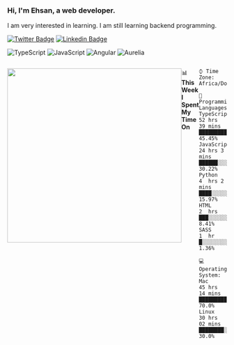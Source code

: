 ### Hi, I'm Ehsan, a web developer.

I am very interested in learning. I am still learning backend programming.

[![Twitter Badge](https://img.shields.io/badge/-@ehsanghaffarii-1ca0f1?style=flat&labelColor=1ca0f1&logo=twitter&logoColor=white&link=https://twitter.com/ehsanghaffarii)](https://twitter.com/ehsanghaffarii)  [![Linkedin Badge](https://img.shields.io/badge/-Ehsanghaffarii-blue?style=flat-square&logo=Linkedin&logoColor=white&link=https://www.linkedin.com/in/ehsanghaffarii/)](https://www.linkedin.com/in/ehsanghaffarii/)  

![TypeScript](https://img.shields.io/badge/typescript-%23007ACC.svg?style=flat-squire&logo=typescript&logoColor=white) ![JavaScript](https://img.shields.io/badge/javascript-%23323330.svg?style=flat-squire&logo=javascript&logoColor=%23F7DF1E) ![Angular](https://img.shields.io/badge/angular-%23DD0031.svg?style=flat-squire&logo=angular&logoColor=white) ![Aurelia](https://img.shields.io/badge/aurelia-%23ED2B88.svg?style=flat-squire&logo=aurelia&logoColor=fff)

<div class="d-flex" style="display: flex">
  
  <img width="400" align="center" src="https://github-readme-stats.vercel.app/api?username=ehsanghaffarii&count_private=true&theme=graywhite&show_icons=true" /> 
  <p>
  
<!--   Last Week WorkTime: [![wakatime](https://wakatime.com/badge/user/f0b0dc2d-d692-4e9a-a6ed-667b80d7dd34.svg)](https://wakatime.com/@ehsandev) -->
  
<!--   [![WorkTime status](https://github-readme-stats.vercel.app/api/wakatime?username=ehsandev)](https://ehsanghaffarii.ir) -->
    
📊 **This Week I Spent My Time On** 

```text
⌚︎ Time Zone: Africa/Douala

💬 Programming Languages: 
TypeScript               52 hrs 39 mins      ███████████░░░░░░░░░░░░░░   45.45% 
JavaScript               24 hrs 3 mins       ██████░░░░░░░░░░░░░░░░░░░   30.22% 
Python                   4  hrs 2 mins       ████░░░░░░░░░░░░░░░░░░░░░   15.97% 
HTML                     2  hrs              ███░░░░░░░░░░░░░░░░░░░░░░   8.41% 
SASS                     1  hr               █░░░░░░░░░░░░░░░░░░░░░░░░   1.36%

💻 Operating System: 
Mac                      45 hrs 14 mins      ██████████████████░░░░░░░   70.0%
Linux                    30 hrs 02 mins      ████████░░░░░░░░░░░░░░░░░   30.0%
    
```

<!--END_SECTION:waka-->
  
  </p>
</div>
<!--   ## My Blog Posts on ![Hashnode](https://img.shields.io/badge/Fotokar-2962FF?style=flat-squire&logo=hashnode&logoColor=white) -->
  
  <!-- BLOG-POST-LIST:START -->
<!-- - [A NodeJs web application using an application skeleton!](https://fotokar.ir/a-nodejs-web-application-using-an-application-skeleton) -->
<!-- - [Hello Hashnode's World!](https://fotokar.ir/hello-hashnodes-world) -->
<!-- BLOG-POST-LIST:END -->

<!-- 
<p align="">
<a style="margin-left:2rem" href="https://github.com/ehsanghaffarii/laravel-neumorphism"><img title="neumorphism" src="https://github-readme-stats.vercel.app/api/pin/?username=ehsanghaffarii&repo=laravel-neumorphism&theme=dark"></a>
<a href="https://github.com/ehsanghaffarii/clubhouse-cli"><img title="clubhouse cli" src="https://github-readme-stats.vercel.app/api/pin/?username=ehsanghaffarii&repo=clubhouse-cli&theme=dark"></a>
 -->
